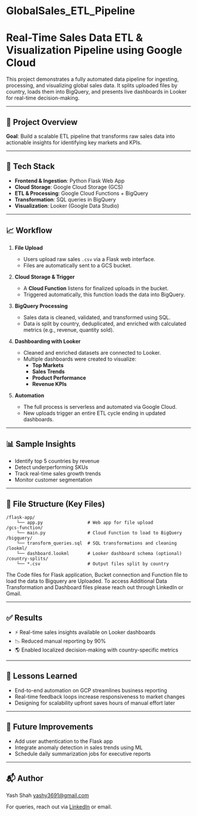 # GlobalSales_ETL_Pipeline
# Real-Time Sales Data ETL & Visualization Pipeline using Google Cloud

This project demonstrates a fully automated data pipeline for ingesting, processing, and visualizing global sales data. It splits uploaded files by country, loads them into BigQuery, and presents live dashboards in Looker for real-time decision-making.

---

## 🚀 Project Overview

**Goal**: Build a scalable ETL pipeline that transforms raw sales data into actionable insights for identifying key markets and KPIs.

---

## 🔧 Tech Stack

- **Frontend & Ingestion**: Python Flask Web App  
- **Cloud Storage**: Google Cloud Storage (GCS)  
- **ETL & Processing**: Google Cloud Functions + BigQuery  
- **Transformation**: SQL queries in BigQuery  
- **Visualization**: Looker (Google Data Studio)

---

## 📈 Workflow

1. **File Upload**  
   - Users upload raw sales `.csv` via a Flask web interface.
   - Files are automatically sent to a GCS bucket.

2. **Cloud Storage & Trigger**  
   - A **Cloud Function** listens for finalized uploads in the bucket.
   - Triggered automatically, this function loads the data into BigQuery.

3. **BigQuery Processing**  
   - Sales data is cleaned, validated, and transformed using SQL.
   - Data is split by country, deduplicated, and enriched with calculated metrics (e.g., revenue, quantity sold).

4. **Dashboarding with Looker**  
   - Cleaned and enriched datasets are connected to Looker.
   - Multiple dashboards were created to visualize:
     - **Top Markets**
     - **Sales Trends**
     - **Product Performance**
     - **Revenue KPIs**

5. **Automation**  
   - The full process is serverless and automated via Google Cloud.
   - New uploads trigger an entire ETL cycle ending in updated dashboards.

---

## 📊 Sample Insights

- Identify top 5 countries by revenue
- Detect underperforming SKUs
- Track real-time sales growth trends
- Monitor customer segmentation

---

## 📁 File Structure (Key Files)

```
/flask-app/
    └── app.py                 # Web app for file upload
/gcs-function/
    └── main.py                # Cloud Function to load to BigQuery
/bigquery/
    └── transform_queries.sql  # SQL transformations and cleaning
/lookml/
    └── dashboard.lookml       # Looker dashboard schema (optional)
/country-splits/
    └── *.csv                  # Output files split by country
```

The Code files for Flask application, Bucket connection and Function file to load the data to Bigquery are Uploaded. 
To access Additional Data Transformation and Dashboard files please reach out through LinkedIn or Gmail.

---

## ✅ Results

- ⚡ Real-time sales insights available on Looker dashboards
- 📉 Reduced manual reporting by 90%
- 🌎 Enabled localized decision-making with country-specific metrics

---

## 🧠 Lessons Learned

- End-to-end automation on GCP streamlines business reporting
- Real-time feedback loops increase responsiveness to market changes
- Designing for scalability upfront saves hours of manual effort later

---

## 📌 Future Improvements

- Add user authentication to the Flask app
- Integrate anomaly detection in sales trends using ML
- Schedule daily summarization jobs for executive reports

---

## 📬 Author

Yash Shah
yashy3691@gmail.com

For queries, reach out via [LinkedIn](https://www.linkedin.com/in/yashshah033) or email.
